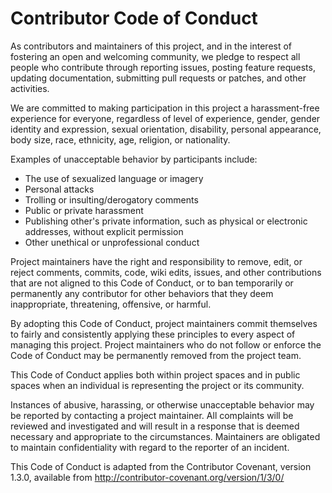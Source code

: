 # Contributor Code of Conduct

As contributors and maintainers of this project, and in the interest of
fostering an open and welcoming community, we pledge to respect all
people who contribute through reporting issues, posting feature
requests, updating documentation, submitting pull requests or patches,
and other activities.

We are committed to making participation in this project a
harassment-free experience for everyone, regardless of level of
experience, gender, gender identity and expression, sexual orientation,
disability, personal appearance, body size, race, ethnicity, age,
religion, or nationality.

Examples of unacceptable behavior by participants include:

* The use of sexualized language or imagery
* Personal attacks
* Trolling or insulting/derogatory comments
* Public or private harassment
* Publishing other's private information, such as physical or electronic
addresses, without explicit permission
* Other unethical or unprofessional conduct

Project maintainers have the right and responsibility to remove, edit,
or reject comments, commits, code, wiki edits, issues, and other
contributions that are not aligned to this Code of Conduct, or to ban
temporarily or permanently any contributor for other behaviors that they
deem inappropriate, threatening, offensive, or harmful.

By adopting this Code of Conduct, project maintainers commit themselves
to fairly and consistently applying these principles to every aspect of
managing this project. Project maintainers who do not follow or enforce
the Code of Conduct may be permanently removed from the project team.

This Code of Conduct applies both within project spaces and in public
spaces when an individual is representing the project or its community.

Instances of abusive, harassing, or otherwise unacceptable behavior may
be reported by contacting a project maintainer.
All complaints will be reviewed and investigated and will
result in a response that is deemed necessary and appropriate to the
circumstances. Maintainers are obligated to maintain confidentiality
with regard to the reporter of an incident.

This Code of Conduct is adapted from the Contributor Covenant, version
1.3.0, available from http://contributor-covenant.org/version/1/3/0/
